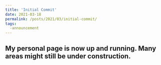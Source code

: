 ```yaml
---
title: 'Initial Commit'
date: 2021-03-18
permalink: /posts/2021/03/initial-commit/
tags:
  -announcement
---
```


My personal page is now up and running. Many areas might still be under construction.
------